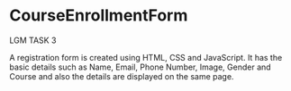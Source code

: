 # CourseEnrollmentForm
LGM TASK 3

A registration form is created using HTML, CSS and JavaScript. It has the basic details such as Name, Email, Phone Number, Image, Gender and Course
and also the details are displayed on the same page.  
